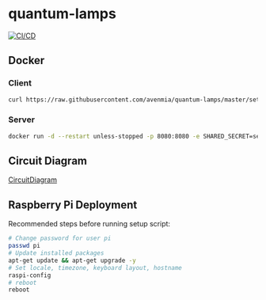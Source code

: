 # quantum-lamps

[![CI/CD](https://github.com/avenmia/quantum-lamps/workflows/CI/CD/badge.svg)](https://github.com/avenmia/quantum-lamps/actions?query=workflow%3ACI%2FCD)

## Docker

### Client

```bash
curl https://raw.githubusercontent.com/avenmia/quantum-lamps/master/setup.sh | bash -s ws://quantum-lamps-server secret username latest
```

### Server

```bash
docker run -d --restart unless-stopped -p 8080:8080 -e SHARED_SECRET=secret -e PORT=8080 avenmia/quantum-lamps-server:latest
```
## Circuit Diagram
[CircuitDiagram](https://i.imgur.com/g6VSTaI.png)

## Raspberry Pi Deployment

Recommended steps before running setup script:

```bash
# Change password for user pi
passwd pi
# Update installed packages
apt-get update && apt-get upgrade -y
# Set locale, timezone, keyboard layout, hostname
raspi-config
# reboot
reboot
```
